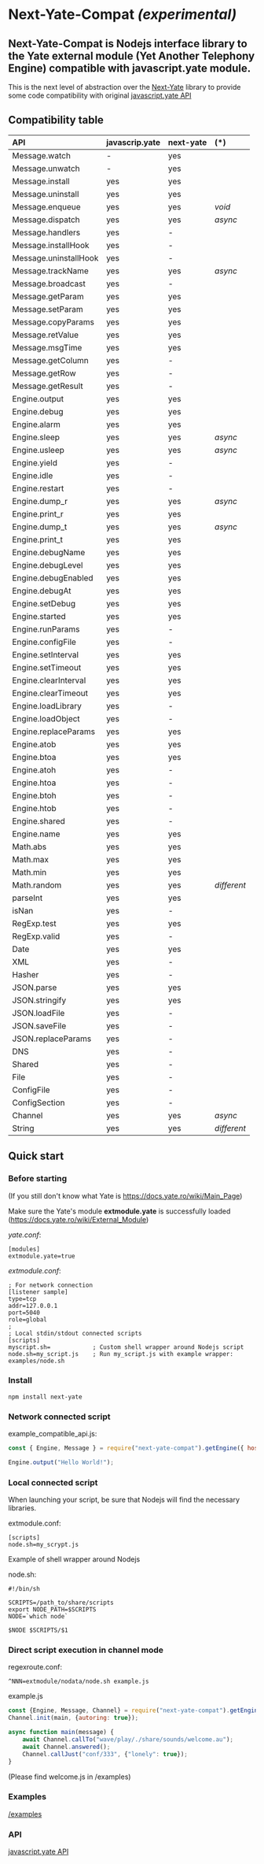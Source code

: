 # Next-Yate-Compat _(experimental)_

## Next-Yate-Compat is Nodejs interface library to the Yate external module (Yet Another Telephony Engine) compatible with javascript.yate module.

This is the next level of abstraction over the [Next-Yate](https://github.com/0LEG0/next-yate/) library to provide some code compatibility with original [javascript.yate API](https://docs.yate.ro/wiki/Javascript_Reference)


## Compatibility table

| API                   | javascrip.yate | next-yate | (\*)       |
| :-------------------- | :------------- | :-------- | :--------- |
| Message.watch         | -              | yes       |            |
| Message.unwatch       | -              | yes       |            |
| Message.install       | yes            | yes       |            |
| Message.uninstall     | yes            | yes       |            |
| Message.enqueue       | yes            | yes       | _void_     |
| Message.dispatch      | yes            | yes       | _async_    |
| Message.handlers      | yes            | -         |            |
| Message.installHook   | yes            | -         |            |
| Message.uninstallHook | yes            | -         |            |
| Message.trackName     | yes            | yes       | _async_    |
| Message.broadcast     | yes            | -         |            |
| Message.getParam      | yes            | yes       |            |
| Message.setParam      | yes            | yes       |            |
| Message.copyParams    | yes            | yes       |            |
| Message.retValue      | yes            | yes       |            |
| Message.msgTime       | yes            | yes       |            |
| Message.getColumn     | yes            | -         |            |
| Message.getRow        | yes            | -         |            |
| Message.getResult     | yes            | -         |            |
| Engine.output         | yes            | yes       |            |
| Engine.debug          | yes            | yes       |            |
| Engine.alarm          | yes            | yes       |            |
| Engine.sleep          | yes            | yes       | _async_    |
| Engine.usleep         | yes            | yes       | _async_    |
| Engine.yield          | yes            | -         |            |
| Engine.idle           | yes            | -         |            |
| Engine.restart        | yes            | -         |            |
| Engine.dump_r         | yes            | yes       | _async_    |
| Engine.print_r        | yes            | yes       |            |
| Engine.dump_t         | yes            | yes       | _async_    |
| Engine.print_t        | yes            | yes       |            |
| Engine.debugName      | yes            | yes       |            |
| Engine.debugLevel     | yes            | yes       |            |
| Engine.debugEnabled   | yes            | yes       |            |
| Engine.debugAt        | yes            | yes       |            |
| Engine.setDebug       | yes            | yes       |            |
| Engine.started        | yes            | yes       |            |
| Engine.runParams      | yes            | -         |            |
| Engine.configFile     | yes            | -         |            |
| Engine.setInterval    | yes            | yes       |            |
| Engine.setTimeout     | yes            | yes       |            |
| Engine.clearInterval  | yes            | yes       |            |
| Engine.clearTimeout   | yes            | yes       |            |
| Engine.loadLibrary    | yes            | -         |            |
| Engine.loadObject     | yes            | -         |            |
| Engine.replaceParams  | yes            | yes       |            |
| Engine.atob           | yes            | yes       |            |
| Engine.btoa           | yes            | yes       |            |
| Engine.atoh           | yes            | -         |            |
| Engine.htoa           | yes            | -         |            |
| Engine.btoh           | yes            | -         |            |
| Engine.htob           | yes            | -         |            |
| Engine.shared         | yes            | -         |            |
| Engine.name           | yes            | yes       |            |
| Math.abs              | yes            | yes       |            |
| Math.max              | yes            | yes       |            |
| Math.min              | yes            | yes       |            |
| Math.random           | yes            | yes       | _different_|
| parseInt              | yes            | yes       |            |
| isNan                 | yes            | -         |            |
| RegExp.test           | yes            | yes       |            |
| RegExp.valid          | yes            | -         |            |
| Date                  | yes            | yes       |            |
| XML                   | yes            | -         |            |
| Hasher                | yes            | -         |            |
| JSON.parse            | yes            | yes       |            |
| JSON.stringify        | yes            | yes       |            |
| JSON.loadFile         | yes            | -         |            |
| JSON.saveFile         | yes            | -         |            |
| JSON.replaceParams    | yes            | -         |            |
| DNS                   | yes            | -         |            |
| Shared                | yes            | -         |            |
| File                  | yes            | -         |            |
| ConfigFile            | yes            | -         |            |
| ConfigSection         | yes            | -         |            |
| Channel               | yes            | yes       | _async_    |
| String                | yes            | yes       | _different_|


## Quick start

### Before starting

(If you still don't know what Yate is https://docs.yate.ro/wiki/Main_Page)

Make sure the Yate's module **extmodule.yate** is successfully loaded (https://docs.yate.ro/wiki/External_Module)

_yate.conf_:

```
[modules]
extmodule.yate=true
```

_extmodule.conf_:

```
; For network connection
[listener sample]
type=tcp
addr=127.0.0.1
port=5040
role=global
;
; Local stdin/stdout connected scripts
[scripts]
myscript.sh=            ; Custom shell wrapper around Nodejs script
node.sh=my_script.js    ; Run my_script.js with example wrapper: examples/node.sh
```

### Install
```
npm install next-yate
```

### Network connected script

example_compatible_api.js:

```javascript
const { Engine, Message } = require("next-yate-compat").getEngine({ host: "127.0.0.1" });

Engine.output("Hello World!");
```

### Local connected script

When launching your script, be sure that Nodejs will find the necessary libraries.

extmodule.conf:

```
[scripts]
node.sh=my_scrypt.js
```

Example of shell wrapper around Nodejs

node.sh:

```
#!/bin/sh

SCRIPTS=/path_to/share/scripts
export NODE_PATH=$SCRIPTS
NODE=`which node`

$NODE $SCRIPTS/$1
```

### Direct script execution in channel mode

regexroute.conf:
```
^NNN=extmodule/nodata/node.sh example.js
```

example.js
```javascript
const {Engine, Message, Channel} = require("next-yate-compat").getEngine({channel: true});
Channel.init(main, {autoring: true});

async function main(message) {
    await Channel.callTo("wave/play/./share/sounds/welcome.au");
    await Channel.answered();
    Channel.callJust("conf/333", {"lonely": true});
}
```
(Please find welcome.js in /examples)

### Examples
[/examples](https://github.com/0LEG0/next-yate/tree/master/examples)

### API
[javascript.yate API](https://docs.yate.ro/wiki/Javascript_Reference)
